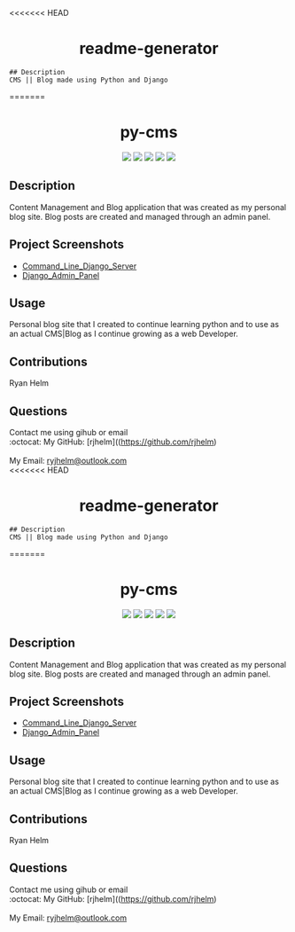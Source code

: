 <<<<<<< HEAD
 <h1 align="center">readme-generator</h1>

    ## Description
    CMS || Blog made using Python and Django
=======
<h1 align="center">py-cms</h1>

 <p align="center">
    <img src="https://img.shields.io/badge/Python-yellow" />
    <img src="https://img.shields.io/badge/Django-blue"  />
    <img src="https://img.shields.io/badge/-HTML-green" />
    <img src="https://img.shields.io/badge/-CSS-red" >
    <img src="https://img.shields.io/badge/-Github-lightgrey" />
 </p>

## Description

   Content Management and Blog application that was created as my personal blog site. Blog posts are created and managed through an admin panel.


## Project Screenshots

- [Command_Line_Django_Server](flackoblog\assets\cms-cmdline.png)
- [Django_Admin_Panel](flackoblog\assets\cms-admin.png)

## Usage

   Personal blog site that I created to continue learning python and to use as an actual CMS|Blog as I continue growing as a web Developer. 

## Contributions

   Ryan Helm

## Questions

   Contact me using gihub or email
    <br />
    :octocat: My GitHub: [rjhelm]((<https://github.com/rjhelm>)<br />
    <br />
    My Email: ryjhelm@outlook.com<br /><<<<<<< HEAD
 <h1 align="center">readme-generator</h1>

    ## Description
    CMS || Blog made using Python and Django
=======
<h1 align="center">py-cms</h1>

 <p align="center">
    <img src="https://img.shields.io/badge/Python-yellow" />
    <img src="https://img.shields.io/badge/Django-blue"  />
    <img src="https://img.shields.io/badge/-HTML-green" />
    <img src="https://img.shields.io/badge/-CSS-red" >
    <img src="https://img.shields.io/badge/-Github-lightgrey" />
 </p>

## Description

   Content Management and Blog application that was created as my personal blog site. Blog posts are created and managed through an admin panel.


## Project Screenshots

- [Command_Line_Django_Server](flackoblog\assets\cms-cmdline.png)
- [Django_Admin_Panel](flackoblog\assets\cms-admin.png)

## Usage

   Personal blog site that I created to continue learning python and to use as an actual CMS|Blog as I continue growing as a web Developer. 

## Contributions

   Ryan Helm

## Questions

   Contact me using gihub or email
    <br />
    :octocat: My GitHub: [rjhelm]((<https://github.com/rjhelm>)<br />
    <br />
    My Email: ryjhelm@outlook.com<br />
